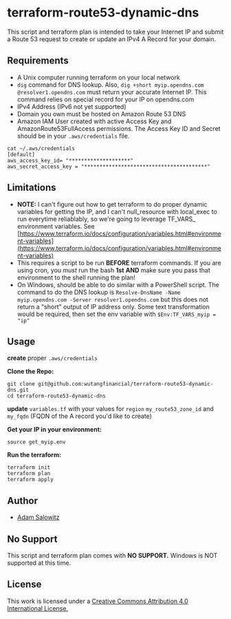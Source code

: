 # terraform-route53-dynamic-dns

This script and terraform plan is intended to take your Internet IP and submit a Route 53 request to create or update an IPv4 A Record for your domain.

## Requirements

- A Unix computer running terraform on your local network
- ```dig``` command for DNS lookup.  Also, ```dig +short myip.opendns.com @resolver1.opendns.com``` must return your accurate Internet IP.  This command relies on special record for your IP on opendns.com
- IPv4 Address (IPv6 not yet supported)
- Domain you own must be hosted on Amazon Route 53 DNS
- Amazon IAM User created with active Access Key and AmazonRoute53FullAccess permissions.  The Access Key ID and Secret should be in your ```.aws/credentials``` file.
```
cat ~/.aws/credentials
[default]
aws_access_key_id= "********************"
aws_secret_access_key = "****************************************"
```

## Limitations

- **NOTE:** I can't figure out how to get terraform to do proper dynamic variables for getting the IP, and I can't null_resource with local_exec to run everytime reliablably, so we're going to leverage TF_VARS_ environment variables.  See [https://www.terraform.io/docs/configuration/variables.html#environment-variables](https://www.terraform.io/docs/configuration/variables.html#environment-variables)
- This requires a script to be run **BEFORE** terraform commands.  If you are using cron, you *must* run the bash **1st** **AND** make sure you pass that environment to the shell running the plan!
- On Windows, should be able to do similar with a PowerShell script. The command to do the DNS lookup is ```Resolve-DnsName -Name myip.opendns.com -Server resolver1.opendns.com``` but this does not return a "short" output of IP address only.  Some text transformation would be required, then set the env variable with ```$Env:TF_VARS_myip = "ip"```

## Usage

**create** proper ```.aws/credentials```

**Clone the Repo:**

```
git clone git@github.com:wutangfinancial/terraform-route53-dynamic-dns.git
cd terraform-route53-dynamic-dns
```

**update** ```variables.tf``` with your values for ```region``` ```my_route53_zone_id``` and ```my_fqdn``` (FQDN of the A record you'd like to create)

**Get your IP in your environment:**

```
source get_myip.env
```

**Run the terraform:**

```
terraform init
terraform plan
terraform apply
```

## Author

- [Adam Salowitz](https://github.com/wutangfinancial)

## No Support

This script and terraform plan comes with **NO SUPPORT.**  Windows is NOT supported at this time.

## License

This work is licensed under a [Creative Commons Attribution 4.0 International License.](http://creativecommons.org/licenses/by/4.0/)




